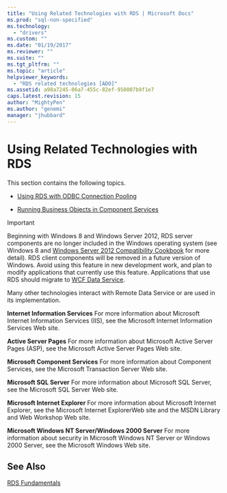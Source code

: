 ```yaml
---
title: "Using Related Technologies with RDS | Microsoft Docs"
ms.prod: "sql-non-specified"
ms.technology:
  - "drivers"
ms.custom: ""
ms.date: "01/19/2017"
ms.reviewer: ""
ms.suite: ""
ms.tgt_pltfrm: ""
ms.topic: "article"
helpviewer_keywords: 
  - "RDS related technologies [ADO]"
ms.assetid: a98a7245-06a7-455c-82ef-950807b9f1e7
caps.latest.revision: 15
author: "MightyPen"
ms.author: "genemi"
manager: "jhubbard"
---
```

# Using Related Technologies with RDS
This section contains the following topics.  
  
-   [Using RDS with ODBC Connection Pooling](../../../ado/guide/remote-data-service/using-rds-with-odbc-connection-pooling.md)  
  
-   [Running Business Objects in Component Services](../../../ado/guide/remote-data-service/running-business-objects-in-component-services.md)  
  
> [!IMPORTANT]
>  Beginning with Windows 8 and Windows Server 2012, RDS server components are no longer included in the Windows operating system (see Windows 8 and [Windows Server 2012 Compatibility Cookbook](https://www.microsoft.com/en-us/download/details.aspx?id=27416) for more detail). RDS client components will be removed in a future version of Windows. Avoid using this feature in new development work, and plan to modify applications that currently use this feature. Applications that use RDS should migrate to [WCF Data Service](http://go.microsoft.com/fwlink/?LinkId=199565).  
  
 Many other technologies interact with Remote Data Service or are used in its implementation.  
  
 **Internet Information Services** For more information about Microsoft Internet Information Services (IIS), see the Microsoft Internet Information Services Web site.  
  
 **Active Server Pages** For more information about Microsoft Active Server Pages (ASP), see the Microsoft Active Server Pages Web site.  
  
 **Microsoft Component Services** For more information about Component Services, see the Microsoft Transaction Server Web site.  
  
 **Microsoft SQL Server** For more information about Microsoft SQL Server, see the Microsoft SQL Server Web site.  
  
 **Microsoft Internet Explorer** For more information about Microsoft Internet Explorer, see the Microsoft Internet ExplorerWeb site and the MSDN Library and Web Workshop Web site.  
  
 **Microsoft Windows NT Server/Windows 2000 Server** For more information about security in Microsoft Windows NT Server or Windows 2000 Server, see the Microsoft Windows Web site.  
  
## See Also  
 [RDS Fundamentals](../../../ado/guide/remote-data-service/rds-fundamentals.md)



